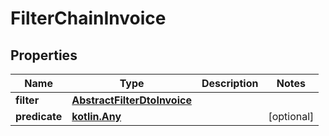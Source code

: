 
# FilterChainInvoice

## Properties
Name | Type | Description | Notes
------------ | ------------- | ------------- | -------------
**filter** | [**AbstractFilterDtoInvoice**](AbstractFilterDtoInvoice.md) |  | 
**predicate** | [**kotlin.Any**](.md) |  |  [optional]



